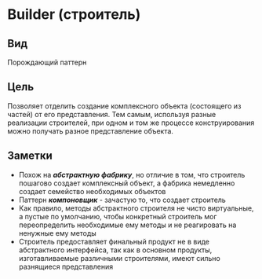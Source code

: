# Builder (строитель)

## Вид
Порождающий паттерн
## Цель
Позволяет отделить создание комплексного объекта (состоящего из частей) от его представления. Тем самым, используя разные реализации строителей, при одном и том же процессе конструирования можно получать разное представление объекта.
## Заметки
- Похож на ***абстрактную фабрику***, но отличие в том, что строитель пошагово создает комплексный объект, а фабрика немедленно создает семейство необходимых объектов
- Паттерн ***компоновщик*** - зачастую то, что создает строитель
- Как правило, методы абстрактного строителя не чисто виртуальные, а пустые по умолчанию, чтобы конкретный строитель мог переопределить необходимые ему методы и не реагировать на ненужные ему методы
- Строитель предоставляет финальный продукт не в виде абстрактного интерфейса, так как в основном продукты, изготавливаемые различными строителями, имеют сильно разнящиеся представления
